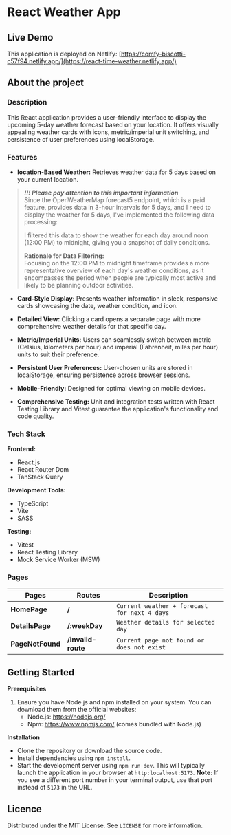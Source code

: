 # React Weather App

## Live Demo

This application is deployed on Netlify: [https://comfy-biscotti-c57f94.netlify.app/](https://react-time-weather.netlify.app/)

## About the project

### Description

This React application provides a user-friendly interface to display the upcoming 5-day weather forecast based on your location. It offers visually appealing weather cards with icons, metric/imperial unit switching, and persistence of user preferences using localStorage.

### Features

- **location-Based Weather:** Retrieves weather data for 5 days based on your current location.
> ***!!! Please pay attention to this important information***  
> Since the OpenWeatherMap forecast5 endpoint, which is a paid feature, provides data in 3-hour intervals for 5 days, and I need to display the weather for 5 days, I've implemented the following data processing:  
> 
> I filtered this data to show the weather for each day around noon (12:00 PM) to midnight, giving you a snapshot of daily conditions.  
> 
> **Rationale for Data Filtering:**  
> Focusing on the 12:00 PM to midnight timeframe provides a more representative overview of each day's weather conditions, as it encompasses the period when people are typically most active and likely to be planning outdoor activities.

- **Card-Style Display:** Presents weather information in sleek, responsive cards showcasing the date, weather condition, and icon.


- **Detailed View:** Clicking a card opens a separate page with more comprehensive weather details for that specific day.


- **Metric/Imperial Units:** Users can seamlessly switch between metric (Celsius, kilometers per hour) and imperial (Fahrenheit, miles per hour) units to suit their preference.


- **Persistent User Preferences:** User-chosen units are stored in localStorage, ensuring persistence across browser sessions.


- **Mobile-Friendly:** Designed for optimal viewing on mobile devices.


- **Comprehensive Testing:** Unit and integration tests written with React Testing Library and Vitest guarantee the application's functionality and code quality.

### Tech Stack

**Frontend:**
 - React.js
 - React Router Dom
 - TanStack Query

**Development Tools:**
 - TypeScript
 - Vite
 - SASS

**Testing:**
- Vitest
- React Testing Library
- Mock Service Worker (MSW)

### Pages

| Pages            | Routes             | Description                                  |
|------------------|--------------------|----------------------------------------------|
| **HomePage**     | **/**              | `Current weather + forecast for next 4 days` |
| **DetailsPage**  | **/:weekDay**      | `Weather details for selected day`           |
| **PageNotFound** | **/invalid-route** | `Current page not found or does not exist`   |

## Getting Started

**Prerequisites**

1. Ensure you have Node.js and npm installed on your system. You can download them from the official websites:
    - Node.js: https://nodejs.org/
    - Npm: https://www.npmjs.com/ (comes bundled with Node.js)

**Installation**
 - Clone the repository or download the source code.
 - Install dependencies using `npm install`.
 - Start the development server using `npm run dev`. This will typically launch the application in your browser at `http:localhost:5173`.
 **Note:** If you see a different port number in your terminal output, use that port instead of `5173` in the URL.

## Licence

Distributed under the MIT License. See `LICENSE` for more information.
